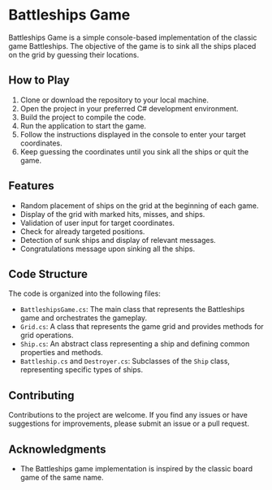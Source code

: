 <h1>Battleships Game</h1>

<p>Battleships Game is a simple console-based implementation of the classic game Battleships. The objective of the game is to sink all the ships placed on the grid by guessing their locations.</p>

<h2>How to Play</h2>

<ol>
  <li>Clone or download the repository to your local machine.</li>
  <li>Open the project in your preferred C# development environment.</li>
  <li>Build the project to compile the code.</li>
  <li>Run the application to start the game.</li>
  <li>Follow the instructions displayed in the console to enter your target coordinates.</li>
  <li>Keep guessing the coordinates until you sink all the ships or quit the game.</li>
</ol>

<h2>Features</h2>

<ul>
  <li>Random placement of ships on the grid at the beginning of each game.</li>
  <li>Display of the grid with marked hits, misses, and ships.</li>
  <li>Validation of user input for target coordinates.</li>
  <li>Check for already targeted positions.</li>
  <li>Detection of sunk ships and display of relevant messages.</li>
  <li>Congratulations message upon sinking all the ships.</li>
</ul>

<h2>Code Structure</h2>

<p>The code is organized into the following files:</p>

<ul>
  <li><code>BattleshipsGame.cs</code>: The main class that represents the Battleships game and orchestrates the gameplay.</li>
  <li><code>Grid.cs</code>: A class that represents the game grid and provides methods for grid operations.</li>
  <li><code>Ship.cs</code>: An abstract class representing a ship and defining common properties and methods.</li>
  <li><code>Battleship.cs</code> and <code>Destroyer.cs</code>: Subclasses of the <code>Ship</code> class, representing specific types of ships.</li>
</ul>

<h2>Contributing</h2>

<p>Contributions to the project are welcome. If you find any issues or have suggestions for improvements, please submit an issue or a pull request.</p>

<h2>Acknowledgments</h2>

<ul>
  <li>The Battleships game implementation is inspired by the classic board game of the same name.</li>
</ul>

